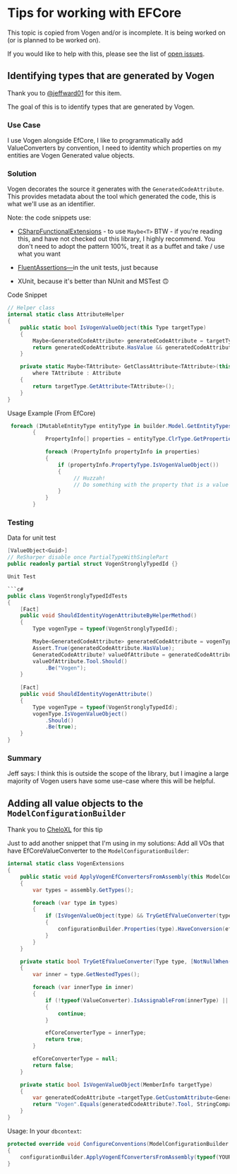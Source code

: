 # Tips for working with EFCore

<note>
This topic is copied from Vogen and/or is incomplete. It is being worked on (or is planned
to be worked on). 

If you would like to help with this, please see the list of [open issues](https://github.com/SteveDunn/Intellenum/issues).
</note>


<toc></toc>

## Identifying types that are generated by Vogen

Thank you to [@jeffward01](https://github.com/jeffward01) for this item.

The goal of this is to identify types that are generated by Vogen.

### Use Case
I use Vogen alongside EfCore, I like to programmatically add ValueConverters by convention, I need to identity which properties on my entities are Vogen Generated value objects.

### Solution
Vogen decorates the source it generates with the `GeneratedCodeAttribute`. This provides metadata about the tool which generated the code, this is what we'll use as an identifier.

Note: the code snippets use:

* [CSharpFunctionalExtensions](https://github.com/vkhorikov/CSharpFunctionalExtensions) - to use `Maybe<T>`
BTW - if you're reading this, and have not checked out this library, I highly recommend.
You don't need to adopt the pattern 100%, treat it as a buffet and take / use what you want

* [FluentAssertions—](https://github.com/fluentassertions/fluentassertions)in the unit tests, just because

* XUnit, because it's better than NUnit and MSTest 🙃

Code Snippet

```c#
// Helper class
internal static class AttributeHelper
{
    public static bool IsVogenValueObject(this Type targetType)
    {
        Maybe<GeneratedCodeAttribute> generatedCodeAttribute = targetType.GetClassAttribute<GeneratedCodeAttribute>();
        return generatedCodeAttribute.HasValue && generatedCodeAttribute.Value.Tool == "Vogen";
    }

    private static Maybe<TAttribute> GetClassAttribute<TAttribute>(this Type targetType)
        where TAttribute : Attribute
    {
        return targetType.GetAttribute<TAttribute>();
    }
}
```

Usage Example (From EfCore)

```c#
 foreach (IMutableEntityType entityType in builder.Model.GetEntityTypes())
        {
            PropertyInfo[] properties = entityType.ClrType.GetProperties();

            foreach (PropertyInfo propertyInfo in properties)
            {
                if (propertyInfo.PropertyType.IsVogenValueObject())
                {
                     // Huzzah!
                     // Do something with the property that is a value object generated by Vogen....
                }
            }
        }

```

### Testing

Data for unit test

```c#
[ValueObject<Guid>]
// ReSharper disable once PartialTypeWithSinglePart
public readonly partial struct VogenStronglyTypedId {}

Unit Test

```c#
public class VogenStronglyTypedIdTests
{
    [Fact]
    public void ShouldIdentityVogenAttributeByHelperMethod()
    {
        Type vogenType = typeof(VogenStronglyTypedId);

        Maybe<GeneratedCodeAttribute> generatedCodeAttribute = vogenType.GetClassAttribute<GeneratedCodeAttribute>();
        Assert.True(generatedCodeAttribute.HasValue);
        GeneratedCodeAttribute? valueOfAttribute = generatedCodeAttribute.Value;
        valueOfAttribute.Tool.Should()
            .Be("Vogen");
    }
    
    [Fact]
    public void ShouldIdentityVogenAttribute()
    {
        Type vogenType = typeof(VogenStronglyTypedId);
        vogenType.IsVogenValueObject()
            .Should()
            .Be(true);
    }
}
```

### Summary

Jeff says:
<note>
I think this is outside the scope of the library, but I imagine a large majority of Vogen users have some use-case where this will be helpful.
</note>

## Adding all value objects to the `ModelConfigurationBuilder`

Thank you to [CheloXL](https://github.com/CheloXL) for this tip

Just to add another snippet that I'm using in my solutions:
Add all VOs that have EfCoreValueConverter to the `ModelConfigurationBuilder`:

```C#
internal static class VogenExtensions
{
    public static void ApplyVogenEfConvertersFromAssembly(this ModelConfigurationBuilder configurationBuilder, Assembly assembly)
    {
        var types = assembly.GetTypes();

		foreach (var type in types)
		{
			if (IsVogenValueObject(type) && TryGetEfValueConverter(type, out var efCoreConverterType))
			{
				configurationBuilder.Properties(type).HaveConversion(efCoreConverterType);
			}
		}
	}

	private static bool TryGetEfValueConverter(Type type, [NotNullWhen(true)]out Type? efCoreConverterType)
	{
		var inner = type.GetNestedTypes();

		foreach (var innerType in inner)
		{
			if (!typeof(ValueConverter).IsAssignableFrom(innerType) || !"EfCoreValueConverter".Equals(innerType.Name, StringComparison.Ordinal))
			{
				continue;
			}

			efCoreConverterType = innerType;
			return true;
		}

		efCoreConverterType = null;
		return false;
	}

	private static bool IsVogenValueObject(MemberInfo targetType)
	{
		var generatedCodeAttribute =targetType.GetCustomAttribute<GeneratedCodeAttribute>();
		return "Vogen".Equals(generatedCodeAttribute?.Tool, StringComparison.Ordinal);
	}
}
```

Usage: In your `dbcontext`:
```C#
protected override void ConfigureConventions(ModelConfigurationBuilder configurationBuilder)
{
    configurationBuilder.ApplyVogenEfConvertersFromAssembly(typeof(YOURDBCONTEXT).Assembly);
}
```

